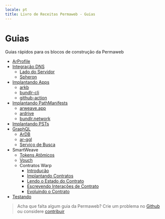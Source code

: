 ```yaml
---
locale: pt
title: Livro de Receitas Permaweb - Guias
---
```


# Guias

Guias rápidos para os blocos de construção da Permaweb

- [ArProfile](arprofile.md)
- [Integração DNS](dns-integration/server-side.md)
  - [Lado do Servidor](dns-integration/server-side.md)
  - [Spheron](dns-integration/spheron.md)
- [Implantando Apps](deployment/bundlr-cli.md)
  - [arkb](deployment/arkb.md)
  - [bundlr-cli](deployment/bundlr-cli.md)
  - [github-action](deployment/github-action.md)
- [Implantando PathManifests](deploying-manifests/deployingManifests.md)
  - [arweave.app](deploying-manifests/arweave-app.md)
  - [ardrive](deploying-manifests/ardrive.md)
  - [bundlr.network](deploying-manifests/bundlr.md)
- [Implantando PSTs](deploying-psts.md)
- [GraphQL](querying-arweave/queryingArweave.md)
  - [ArDB](querying-arweave/ardb.md)
  - [ar-gql](querying-arweave/ar-gql.md)
  - [Serviço de Busca](querying-arweave/search-indexing-service.md)
- SmartWeave
  - [Tokens Atômicos](atomic-tokens/intro.md)
  - [Vouch](vouch.md)
  - Contratos Warp
    - [Introdução](smartweave/warp/intro.md)
    - [Implantando Contratos](smartweave/warp/deploying-contracts.md)
    - [Lendo o Estado do Contrato](smartweave/warp/readstate.md)
    - [Escrevendo Interações de Contrato](smartweave/warp//write-interactions.md)
    - [Evoluindo o Contrato](smartweave/warp//evolve.md)
- [Testando](testing/arlocal.md)

> Acha que falta algum guia da Permaweb? Crie um problema no [Github](https://github.com/twilson63/permaweb-cookbook/issues) ou considere [contribuir](../getting-started/contributing.md)